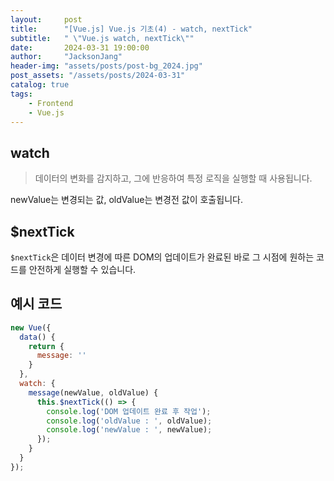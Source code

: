 ```yaml
---
layout:     post
title:      "[Vue.js] Vue.js 기초(4) - watch, nextTick"
subtitle:   " \"Vue.js watch, nextTick\""
date:       2024-03-31 19:00:00
author:     "JacksonJang"
header-img: "assets/posts/post-bg_2024.jpg"
post_assets: "/assets/posts/2024-03-31"
catalog: true
tags:
    - Frontend
    - Vue.js
---
```


## watch
> 데이터의 변화를 감지하고, 그에 반응하여 특정 로직을 실행할 때 사용됩니다.

newValue는 변경되는 값, oldValue는 변경전 값이 호출됩니다.

## $nextTick
`$nextTick`은 데이터 변경에 따른 DOM의 업데이트가 완료된 바로 그 시점에 원하는 코드를 안전하게 실행할 수 있습니다.

## 예시 코드
```js
new Vue({
  data() {
    return {
      message: ''
    }
  },
  watch: {
    message(newValue, oldValue) {
      this.$nextTick(() => {
        console.log('DOM 업데이트 완료 후 작업');
        console.log('oldValue : ', oldValue);
        console.log('newValue : ', newValue);
      });
    }
  }
});
```